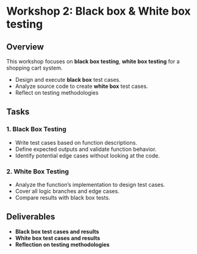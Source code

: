 # Workshop 2: Black box & White box testing

## Overview  
This workshop focuses on **black box testing**, **white box testing** for a shopping cart system.

- Design and execute **black box** test cases.
- Analyze source code to create **white box** test cases.
- Reflect on testing methodologies

## Tasks  

### 1. Black Box Testing  
- Write test cases based on function descriptions.  
- Define expected outputs and validate function behavior.  
- Identify potential edge cases without looking at the code.  

### 2. White Box Testing  
- Analyze the function’s implementation to design test cases.  
- Cover all logic branches and edge cases.  
- Compare results with black box tests.  

## Deliverables  
- **Black box test cases and results**  
- **White box test cases and results**  
- **Reflection on testing methodologies**  
 


